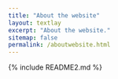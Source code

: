 ```yaml
---
title: "About the website"
layout: textlay
excerpt: "About the website."
sitemap: false
permalink: /aboutwebsite.html
---
```


{% include README2.md %}
